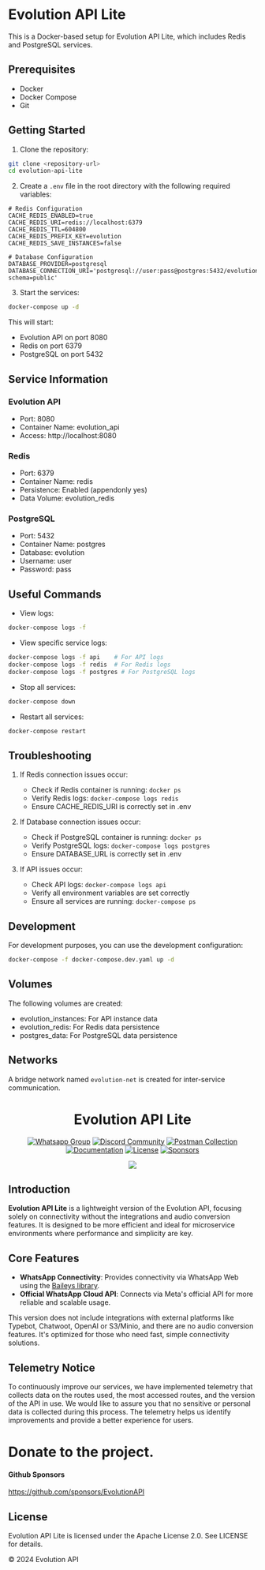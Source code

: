 # Evolution API Lite

This is a Docker-based setup for Evolution API Lite, which includes Redis and PostgreSQL services.

## Prerequisites

- Docker
- Docker Compose
- Git

## Getting Started

1. Clone the repository:
```bash
git clone <repository-url>
cd evolution-api-lite
```

2. Create a `.env` file in the root directory with the following required variables:
```env
# Redis Configuration
CACHE_REDIS_ENABLED=true
CACHE_REDIS_URI=redis://localhost:6379
CACHE_REDIS_TTL=604800
CACHE_REDIS_PREFIX_KEY=evolution
CACHE_REDIS_SAVE_INSTANCES=false

# Database Configuration
DATABASE_PROVIDER=postgresql
DATABASE_CONNECTION_URI='postgresql://user:pass@postgres:5432/evolution?schema=public'
```

3. Start the services:
```bash
docker-compose up -d
```

This will start:
- Evolution API on port 8080
- Redis on port 6379
- PostgreSQL on port 5432

## Service Information

### Evolution API
- Port: 8080
- Container Name: evolution_api
- Access: http://localhost:8080

### Redis
- Port: 6379
- Container Name: redis
- Persistence: Enabled (appendonly yes)
- Data Volume: evolution_redis

### PostgreSQL
- Port: 5432
- Container Name: postgres
- Database: evolution
- Username: user
- Password: pass

## Useful Commands

- View logs:
```bash
docker-compose logs -f
```

- View specific service logs:
```bash
docker-compose logs -f api    # For API logs
docker-compose logs -f redis  # For Redis logs
docker-compose logs -f postgres # For PostgreSQL logs
```

- Stop all services:
```bash
docker-compose down
```

- Restart all services:
```bash
docker-compose restart
```

## Troubleshooting

1. If Redis connection issues occur:
   - Check if Redis container is running: `docker ps`
   - Verify Redis logs: `docker-compose logs redis`
   - Ensure CACHE_REDIS_URI is correctly set in .env

2. If Database connection issues occur:
   - Check if PostgreSQL container is running: `docker ps`
   - Verify PostgreSQL logs: `docker-compose logs postgres`
   - Ensure DATABASE_URL is correctly set in .env

3. If API issues occur:
   - Check API logs: `docker-compose logs api`
   - Verify all environment variables are set correctly
   - Ensure all services are running: `docker-compose ps`

## Development

For development purposes, you can use the development configuration:
```bash
docker-compose -f docker-compose.dev.yaml up -d
```

## Volumes

The following volumes are created:
- evolution_instances: For API instance data
- evolution_redis: For Redis data persistence
- postgres_data: For PostgreSQL data persistence

## Networks

A bridge network named `evolution-net` is created for inter-service communication.

<h1 align="center">Evolution API Lite</h1>

<div align="center">

[![Whatsapp Group](https://img.shields.io/badge/Group-WhatsApp-%2322BC18)](https://evolution-api.com/whatsapp)
[![Discord Community](https://img.shields.io/badge/Discord-Community-blue)](https://evolution-api.com/discord)
[![Postman Collection](https://img.shields.io/badge/Postman-Collection-orange)](https://evolution-api.com/postman) 
[![Documentation](https://img.shields.io/badge/Documentation-Official-green)](https://doc.evolution-api.com)
[![License](https://img.shields.io/badge/license-Apache--2.0-blue)](./LICENSE)
[![Sponsors](https://img.shields.io/badge/Github-sponsor-orange)](https://github.com/sponsors/EvolutionAPI)

</div>
  
<div align="center"><img src="./public/images/cover.png"></div>

## Introduction

**Evolution API Lite** is a lightweight version of the Evolution API, focusing solely on connectivity without the integrations and audio conversion features. It is designed to be more efficient and ideal for microservice environments where performance and simplicity are key.

## Core Features

- **WhatsApp Connectivity**: Provides connectivity via WhatsApp Web using the [Baileys library](https://github.com/WhiskeySockets/Baileys).
- **Official WhatsApp Cloud API**: Connects via Meta's official API for more reliable and scalable usage.

This version does not include integrations with external platforms like Typebot, Chatwoot, OpenAI or S3/Minio, and there are no audio conversion features. It's optimized for those who need fast, simple connectivity solutions.

## Telemetry Notice

To continuously improve our services, we have implemented telemetry that collects data on the routes used, the most accessed routes, and the version of the API in use. We would like to assure you that no sensitive or personal data is collected during this process. The telemetry helps us identify improvements and provide a better experience for users.

# Donate to the project.

#### Github Sponsors

https://github.com/sponsors/EvolutionAPI

## License

Evolution API Lite is licensed under the Apache License 2.0. See LICENSE for details.

© 2024 Evolution API